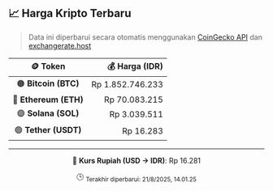 

<!-- HARGA_KRIPTO -->
## 📈 Harga Kripto Terbaru

> Data ini diperbarui secara otomatis menggunakan [CoinGecko API](https://www.coingecko.com/) dan [exchangerate.host](https://exchangerate.host/)

<div align="center">

| 🪙 Token | 💰 Harga (IDR) |
|:------:|---------------:|
| 🟠 **Bitcoin (BTC)**   | Rp 1.852.746.233 |
| 🔵 **Ethereum (ETH)**  | Rp 70.083.215 |
| 🟣 **Solana (SOL)**    | Rp 3.039.511 |
| 🟢 **Tether (USDT)**   | Rp 16.283 |

---

💱 **Kurs Rupiah (USD → IDR)**: Rp 16.281

🕒 <sub>Terakhir diperbarui: 21/8/2025, 14.01.25</sub>

</div>
<!-- /HARGA_KRIPTO -->